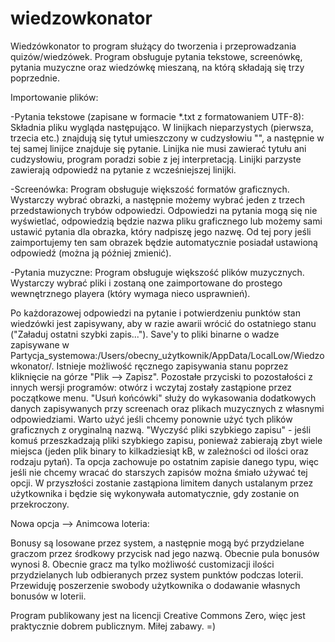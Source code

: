 # wiedzowkonator
Wiedzówkonator to program służący do tworzenia i przeprowadzania quizów/wiedzówek. Program obsługuje pytania tekstowe, screenówkę, pytania muzyczne oraz wiedzówkę mieszaną, na którą składają się trzy poprzednie.

Importowanie plików:

-Pytania tekstowe (zapisane w formacie *.txt z formatowaniem UTF-8): Składnia pliku wygląda następująco. W linijkach nieparzystych (pierwsza, trzecia etc.) znajdują się tytuł umieszczony w cudzysłowiu "", a następnie w tej samej linijce znajduje się pytanie. Linijka nie musi zawierać tytułu ani cudzysłowiu, program poradzi sobie z jej interpretacją. Linijki parzyste zawierają odpowiedź na pytanie z wcześniejszej linijki.

-Screenówka: Program obsługuje większość formatów graficznych. Wystarczy wybrać obrazki, a następnie możemy wybrać jeden z trzech przedstawionych trybów odpowiedzi. Odpowiedzi na pytania mogą się nie wyświetlać, odpowiedzią będzie nazwa pliku graficznego lub możemy sami ustawić pytania dla obrazka, który nadpiszę jego nazwę. Od tej pory jeśli zaimportujemy ten sam obrazek będzie automatycznie posiadał ustawioną odpowiedź (można ją później zmienić).

-Pytania muzyczne: Program obsługuje większość plików muzycznych. Wystarczy wybrać pliki i zostaną one zaimportowane do prostego wewnętrznego playera (który wymaga nieco usprawnień).

Po każdorazowej odpowiedzi na pytanie i potwierdzeniu punktów stan wiedzówki jest zapisywany, aby w razie awarii wrócić do ostatniego stanu ("Załaduj ostatni szybki zapis..."). Save'y to pliki binarne o wadze zapisywane w Partycja_systemowa:/Users/obecny_użytkownik/AppData/LocalLow/Wiedzowkonator/. Istnieje możliwość ręcznego zapisywania stanu poprzez kliknięcie na górze "Plik --> Zapisz". Pozostałe przyciski to pozostałości z innych wersji programów: otwórz i wczytaj zostały zastąpione przez początkowe menu. "Usuń końcówki" służy do wykasowania dodatkowych danych zapisywanych przy screenach oraz plikach muzycznych z własnymi odpowiedziami. Warto użyć jeśli chcemy ponownie użyć tych plików graficznych z oryginalną nazwą. "Wyczyść pliki szybkiego zapisu" - jeśli komuś przeszkadzają pliki szybkiego zapisu, ponieważ zabierają zbyt wiele miejsca (jeden plik binary to kilkadziesiąt kB, w zależności od ilości oraz rodzaju pytań). Ta opcja zachowuje po ostatnim zapisie danego typu, więc jeśli nie chcemy wracać do starszych zapisów można śmiało używać tej opcji. W przyszłości zostanie zastąpiona limitem danych ustalanym przez użytkownika i będzie się wykonywała automatycznie, gdy zostanie on przekroczony.

Nowa opcja --> Animcowa loteria:

Bonusy są losowane przez system, a następnie mogą być przydzielane graczom przez środkowy przycisk nad jego nazwą. Obecnie pula bonusów wynosi 8. Obecnie gracz ma tylko możliwość customizacji ilości przydzielanych lub odbieranych przez system punktów podczas loterii. Przewiduję poszerzenie swobody użytkownika o dodawanie własnych bonusów w loterii.

Program publikowany jest na licencji Creative Commons Zero, więc jest praktycznie dobrem publicznym. Miłej zabawy. =)

